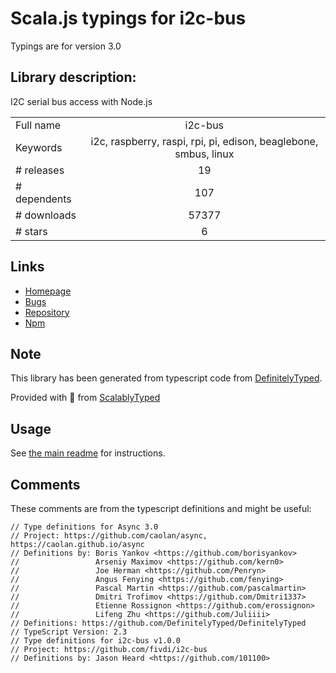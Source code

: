 
# Scala.js typings for i2c-bus

Typings are for version 3.0

## Library description:
I2C serial bus access with Node.js

|                    |                 |
| ------------------ | :-------------: |
| Full name          | i2c-bus |
| Keywords           | i2c, raspberry, raspi, rpi, pi, edison, beaglebone, smbus, linux |
| # releases         | 19 |
| # dependents       | 107 |
| # downloads        | 57377 |
| # stars            | 6 |

## Links
- [Homepage](https://github.com/fivdi/i2c-bus#readme)
- [Bugs](https://github.com/fivdi/i2c-bus/issues)
- [Repository](https://github.com/fivdi/i2c-bus)
- [Npm](https://www.npmjs.com/package/i2c-bus)
    


## Note
This library has been generated from typescript code from [DefinitelyTyped](https://definitelytyped.org).

Provided with :purple_heart: from [ScalablyTyped](https://github.com/oyvindberg/ScalablyTyped)

## Usage
See [the main readme](../../readme.md) for instructions.

## Comments

These comments are from the typescript definitions and might be useful:
```
// Type definitions for Async 3.0
// Project: https://github.com/caolan/async, https://caolan.github.io/async
// Definitions by: Boris Yankov <https://github.com/borisyankov>
//                 Arseniy Maximov <https://github.com/kern0>
//                 Joe Herman <https://github.com/Penryn>
//                 Angus Fenying <https://github.com/fenying>
//                 Pascal Martin <https://github.com/pascalmartin>
//                 Dmitri Trofimov <https://github.com/Dmitri1337>
//                 Etienne Rossignon <https://github.com/erossignon>
//                 Lifeng Zhu <https://github.com/Juliiii>
// Definitions: https://github.com/DefinitelyTyped/DefinitelyTyped
// TypeScript Version: 2.3
// Type definitions for i2c-bus v1.0.0
// Project: https://github.com/fivdi/i2c-bus
// Definitions by: Jason Heard <https://github.com/101100>

```

